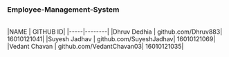 ### Employee-Management-System
<br/>
|NAME | GITHUB ID|
|-----|--------|
|Dhruv Dedhia | github.com/Dhruv883| 16010121041|
|Suyesh Jadhav | github.com/SuyeshJadhav| 16010121069|
|Vedant Chavan | github.com/VedantChavan03| 16010121035|

